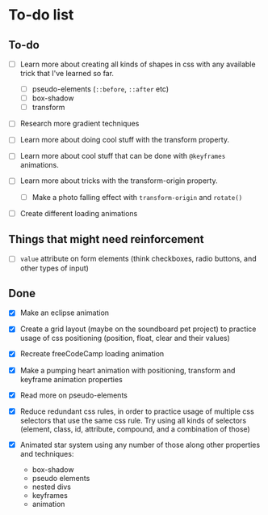 # To-do list

## To-do

- [ ] Learn more about creating all kinds of shapes in css with any available trick that I've learned so far.
  - [ ] pseudo-elements (`::before`, `::after` etc)
  - [ ] box-shadow
  - [ ] transform

- [ ] Research more gradient techniques

- [ ] Learn more about doing cool stuff with the transform property.

- [ ] Learn more about cool stuff that can be done with `@keyframes` animations.

- [ ] Learn more about tricks with the transform-origin property.
  - [ ] Make a photo falling effect with `transform-origin` and `rotate()`

- [ ] Create different loading animations

## Things that might need reinforcement

- [ ] `value` attribute on form elements (think checkboxes, radio buttons, and other types of input)

## Done

- [x] Make an eclipse animation

- [x] Create a grid layout (maybe on the soundboard pet project) to practice usage of css positioning (position, float, clear and their values)

- [x] Recreate freeCodeCamp loading animation

- [x] Make a pumping heart animation with positioning, transform and keyframe animation properties

- [x] Read more on pseudo-elements

- [x] Reduce redundant css rules, in order to practice usage of multiple css selectors that use the same css rule. Try using all kinds of selectors (element, class, id, attribute, compound, and a combination of those)

- [x] Animated star system using any number of those along other properties and techniques:
  - box-shadow
  - pseudo elements
  - nested divs
  - keyframes
  - animation
  